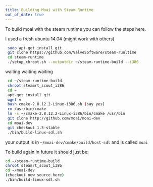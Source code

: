 ```yaml
---
title: Building Moai with Steam Runtime
out_of_date: true
---
```


To build moai with the steam runtime you can follow the steps here.

I used a fresh ubuntu 14.04 (might work with others)

```bash
 sudo apt-get install git
 git clone https://github.com/ValveSoftware/steam-runltime
 cd steam-runtime
 ./setup_chroot.sh --outputdir ~/steam-runtime-build --i386
```
 waiting waiting waiting
```bash
 cd ~/steam-runtime-build
 chroot steamrt_scout_i386
 cd ~
 apt-get install git
 wget v
 bash cmake-2.8.12.2-Linux-i386.sh (say yes)
 rm /usr/bin/cmake
 ln -s ~/cmake-2.8.12.2-Linux-i386/bin/cmake /usr/bin
 git clone http://github.com/moai/moai-dev
 cd moai-dev
 git checkout 1.5-stable 
 ./bin/build-linux-sdl.sh
```
your output is in `~/moai-dev/cmake/build/host-sdl` and is called `moai`

To build again in future it should just be:

```bash
cd ~/steam-runtime-build
chroot steamrt_scout_i386
cd ~/moai-dev
(checkout new source here)
./bin/build-linux-sdl.sh
```